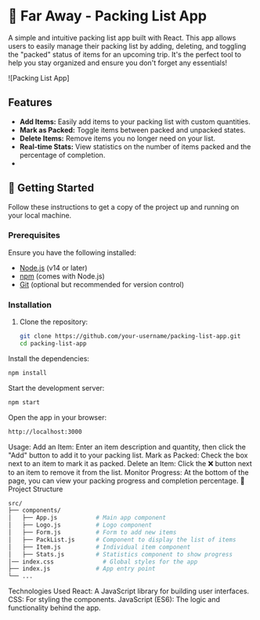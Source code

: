 # 🌊 Far Away - Packing List App

A simple and intuitive packing list app built with React. This app allows users to easily manage their packing list by adding, deleting, and toggling the "packed" status of items for an upcoming trip. It's the perfect tool to help you stay organized and ensure you don't forget any essentials!

![Packing List App]

## Features

- **Add Items:** Easily add items to your packing list with custom quantities.
- **Mark as Packed:** Toggle items between packed and unpacked states.
- **Delete Items:** Remove items you no longer need on your list.
- **Real-time Stats:** View statistics on the number of items packed and the percentage of completion.
- 
## 🚀 Getting Started

Follow these instructions to get a copy of the project up and running on your local machine.

### Prerequisites

Ensure you have the following installed:

- [Node.js](https://nodejs.org/) (v14 or later)
- [npm](https://www.npmjs.com/) (comes with Node.js)
- [Git](https://git-scm.com/) (optional but recommended for version control)

### Installation

1. Clone the repository:

   ```bash
   git clone https://github.com/your-username/packing-list-app.git
   cd packing-list-app
   ```
Install the dependencies:

```bash
npm install
```
Start the development server:

```bash
npm start
```
Open the app in your browser:

```bash
http://localhost:3000
```
Usage:
Add an Item: Enter an item description and quantity, then click the "Add" button to add it to your packing list.
Mark as Packed: Check the box next to an item to mark it as packed.
Delete an Item: Click the ❌ button next to an item to remove it from the list.
Monitor Progress: At the bottom of the page, you can view your packing progress and completion percentage.
📁 Project Structure
```bash
src/
├── components/
│   ├── App.js           # Main app component
│   ├── Logo.js          # Logo component
│   ├── Form.js          # Form to add new items
│   ├── PackList.js      # Component to display the list of items
│   ├── Item.js          # Individual item component
│   ├── Stats.js         # Statistics component to show progress
│── index.css              # Global styles for the app
├── index.js             # App entry point
└── ...
```
Technologies Used
React: A JavaScript library for building user interfaces.
CSS: For styling the components.
JavaScript (ES6): The logic and functionality behind the app.
